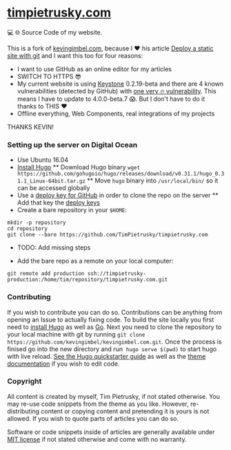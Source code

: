 # [timpietrusky.com](https://timpietrusky.com)
:computer: :globe_with_meridians: Source Code of my website.

This is a fork of [kevingimbel.com](https://github.com/kevingimbel/kevingimbel.com),
because I ❤️ his article [Deploy a static site with git](https://www.kevingimbel.com/deploy-a-static-site-with-git/) and I want this too for four reasons:

* I want to use GitHub as an online editor for my articles
* SWITCH TO HTTPS 😎
* My current website is using [Keystone](https://github.com/keystonejs/keystone) 0.2.19-beta and there are 4 known vulnerabilities (detected by GitHub) with [one very 🔥 vulnerability](https://nvd.nist.gov/vuln/detail/CVE-2017-16570). This means I have to update to 4.0.0-beta.7 😱. But I don't have to do it thanks to THIS ❤️
* Offline everything, Web Components, real integrations of my projects


THANKS KEVIN!

### Setting up the server on Digital Ocean

* Use Ubuntu 16.04
* [Install Hugo](https://gohugo.io/getting-started/installing/)
** Download Hugo binary `wget https://github.com/gohugoio/hugo/releases/download/v0.31.1/hugo_0.31.1_Linux-64bit.tar.gz`
** Move `hugo` binary into `/usr/local/bin/` so it can be accessed globally
* Use a [deploy key for GitHub](https://developer.github.com/v3/guides/managing-deploy-keys/#deploy-keys) in order to clone the repo on the server
** Add that key the [deploy keys](https://github.com/TimPietrusky/timpietrusky.com/settings/keys)
* Create a bare repository in your `$HOME`:
```
mkdir -p repository
cd repository
git clone --bare https://github.com/TimPietrusky/timpietrusky.com
```

* TODO: Add missing steps

* Add the bare repo as a remote on your local computer:
```
git remote add production ssh://timpietrusky-production:/home/tim/repository/timpietrusky.com.git
```

### Contributing

If you wish to contribute you can do so. Contributions can be anything from opening an Issue to actually fixing code.
To build the site locally you first need to [install Hugo](https://gohugo.io/overview/installing/) as well as [Go](https://golang.org/dl/). Next you need to clone the repository to your local machine with git by running `git clone https://github.com/kevingimbel/kevingimbel.com.git`. Once the process is finised go into the new directory and run  `hugo serve $(pwd)` to start hugo with live reload. [See the Hugo quickstarter guide](http://gohugo.io/overview/quickstart/) as well as the [theme documentation](http://gohugo.io/themes/creation/) if you wish to edit code.



### Copyright

All content is created by myself, Tim Pietrusky, if not stated otherwise. You may re-use code snippets from the theme as you like. However, re-distributing content or copying content and pretending it is yours is not allowed. If you wish to quote parts of articles you can do so.

Software or code snippets inside of articles are generally available under [MIT license](https://opensource.org/licenses/MIT) if not stated otherwise and come with no warranty.
